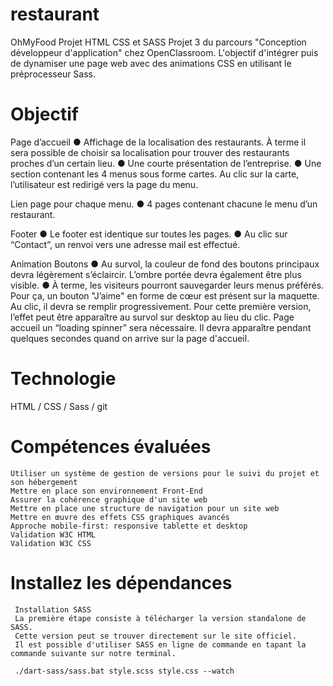 # restaurant
OhMyFood Projet HTML CSS et SASS
Projet 3 du parcours "Conception développeur d'application" chez OpenClassroom. 
L'objectif d'intégrer puis de dynamiser une page web avec des animations CSS en utilisant le préprocesseur Sass.
 
 # Objectif
Page d’accueil 
  ● Affichage de la localisation des restaurants. À terme il sera possible de choisir sa
    localisation pour trouver des restaurants proches d’un certain lieu.
  ● Une courte présentation de l’entreprise.
  ● Une section contenant les 4 menus sous forme cartes. Au clic sur la carte,
    l’utilisateur est redirigé vers la page du menu.
    
  Lien page pour chaque menu.
  ● 4 pages contenant chacune le menu d’un restaurant.
  
  Footer
  ● Le footer est identique sur toutes les pages.
  ● Au clic sur “Contact”, un renvoi vers une adresse mail est effectué.
  
  Animation
  Boutons
    ● Au survol, la couleur de fond des boutons principaux devra légèrement s’éclaircir.
      L’ombre portée devra également être plus visible.
    ● À terme, les visiteurs pourront sauvegarder leurs menus préférés. Pour ça, un
      bouton "J’aime" en forme de cœur est présent sur la maquette. Au clic, il devra se
      remplir progressivement. Pour cette première version, l’effet peut être apparaître au
    survol sur desktop au lieu du clic.
    Page accueil
    un “loading spinner” sera nécessaire. 
    Il devra apparaître pendant quelques secondes quand on arrive sur la page d'accueil.
    
  
  # Technologie
  HTML / CSS / Sass / git
  
  # Compétences évaluées
    Utiliser un système de gestion de versions pour le suivi du projet et son hébergement
    Mettre en place son environnement Front-End
    Assurer la cohérence graphique d'un site web
    Mettre en place une structure de navigation pour un site web
    Mettre en œuvre des effets CSS graphiques avancés
    Approche mobile-first: responsive tablette et desktop
    Validation W3C HTML 
    Validation W3C CSS 
    
  # Installez les dépendances
     Installation SASS
     La première étape consiste à télécharger la version standalone de SASS. 
     Cette version peut se trouver directement sur le site officiel. 
     Il est possible d'utiliser SASS en ligne de commande en tapant la commande suivante sur notre terminal.
     
     ./dart-sass/sass.bat style.scss style.css --watch
  
